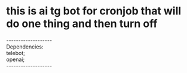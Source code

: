 <h1>this is ai tg bot for cronjob that will do one thing and then turn off</h1>
-------------------<br />
Dependencies:<br />
telebot;<br />
openai;<br />
-------------------<br />
	

